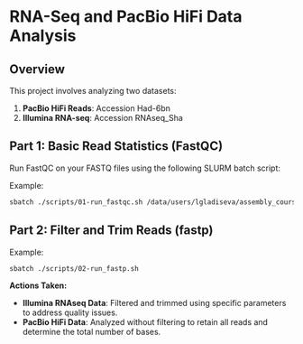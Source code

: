 # RNA-Seq and PacBio HiFi Data Analysis

## Overview

This project involves analyzing two datasets:
1. **PacBio HiFi Reads**: Accession Had-6bn
2. **Illumina RNA-seq**: Accession RNAseq_Sha

## Part 1: Basic Read Statistics (FastQC)

Run FastQC on your FASTQ files using the following SLURM batch script:

Example:
```bash
sbatch ./scripts/01-run_fastqc.sh /data/users/lgladiseva/assembly_course/Had-6b/ERR11437317.fastq.gz
```


## Part 2: Filter and Trim Reads (fastp)

Example:
```bash
sbatch ./scripts/02-run_fastp.sh
```

**Actions Taken:**
- **Illumina RNAseq Data**: Filtered and trimmed using specific parameters to address quality issues.
- **PacBio HiFi Data**: Analyzed without filtering to retain all reads and determine the total number of bases.


